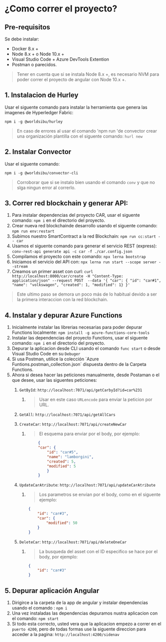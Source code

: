# ¿Como correr el proyecto?
## Pre-requisitos
Se debe instalar:
* Docker 8.x +
* Node 8.x + o Node 10.x +
* Visual Studio Code + Azure DevTools Extention
* Postman o parecidos.
>Tener en cuenta que si se instala Node 8.x +, es necesario NVM para poder correr el proyecto de angular con Node 10.x +.

## 1. Instalacion de Hurley
Usar el siguente comando para instalar la herramienta que genera las imagenes de Hyperledger Fabric:

```npm i -g @worldsibu/hurley```

>En caso de errores al usar el comando  'npm run 'de convector crear una organización  plantilla con el siguente comando: ```hurl new```

## 2. Instalar Convector
Usar el siguente comando:

```npm i -g @worldsibu/convector-cli```

>Corroborar que si se instalo bien usando el comando ```conv``` y que no slga ningun error al correrlo.

## 3. Correr red blockchain y generar API:

 1. Para instalar dependencias del proyecto CAR, usar el siguente comando: ```npm i``` en el directorio del proyecto.
 2. Crear nueva red blockchainde desarrollo usando el siguente comando: ```npm run env:restart```
 3. Subimos nuestro SmartContract a la red Blockchain: ```npm run cc:start -- car```
 4. Usamos el siguente comando para generar el servicio REST (express): ```conv-rest-api generate api -c car -f ./car.config.json```
 5. Compilamos el proyecto con este comando: ```npx lerna bootstrap```
 6. Iniciamos el servicio del API con: ```npx lerna run start --scope server --stream```
 7. Creamos un primer asset con curl: ```curl http://localhost:8000/car/create -H "Content-Type: application/json" --request POST  --data '{ "car": { "id": "car#1", "name": "volkswagen", "created": 1, "modified": 1} }'```

 > Este ultimo paso se demora un poco más de lo habitual devido a ser la primera interaccion con la red blockchain.
## 4. Instalar y depurar Azure Functions

 1. Inicialmente instalar las librerias necesarias para poder depurar Functions localmente: ```npm install -g azure-functions-core-tools```
 2. Instalar las dependencias del proyecto Functions, usar el siguente comando: ```npm i``` en el directorio del proyecto.
 3. Depurar la aplicacion desde CLI usando el comando ```func start``` o desde Visual Studio Code en su `Debuger` 
 4. Si usa Postman, utilice la colección ´Azure Funtions.postman_collection.json´ dispuesta dentro de la Carpeta Functions. 
 5. Ahora si desea hacer las peticiones manualmente, desde Postaman o el que desee, usar las siguentes peticiones:
    1. `GetById`: ```http://localhost:7071/api/getCarbyId?id=car%231```
       1. > Usar en este caso `URLencode` para enviar la peticion por URL.
    2. `GetAll`: ```http://localhost:7071/api/getAllCars```
    3. `CreateCar`: ```http://localhost:7071/api/createNewCar```
       1. >El esquema para enviar por el body, por ejemplo:

           ```json
                {
                "car": {
                    "id": "car#5",
                    "name": "lamborgini",
                    "created": 5,
                    "modified": 5
                    }
                }
            ```

    4. `UpdateCarAtribute`: ```http://localhost:7071/api/updateCarAtribute```
       1. >Los parametros se envian por el body, como en el siguente ejemplo:

        ```json
            {
                "id": "car#3",
                "car": {
                    "modified": 50
                }
            }
        ```

    5. `DeleteCar`: ```http://localhost:7071/api/deleteOneCar```
       1. >La busqueda del asset con el ID especifico se hace por el body, por ejemplo:

        ```json
            {
                "id": "car#3"
            }
        ```

## 5. Depurar aplicación Angular

 1. Dirigirce a la carpeta de la app de angular y instalar dependencias usando el comando : ```npm i```
 2. Una vez instaladas las dependencias depuramos nustra aplicacion con el comando: ```npm start```
 3. Si todo esta correcto, usted vera que la aplicacion empezo a correr en el `puerto 4200`, pero de todas formas use la siguente direccion para acceder a la pagina: ```http://localhost:4200/sidenav```
